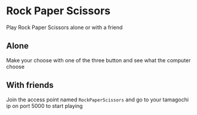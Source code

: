 # Rock Paper Scissors
Play Rock Paper Scissors alone or with a friend

## Alone
Make your choose with one of the three button and see what the computer choose

## With friends
Join the access point named `RockPaperScissors` and go to your tamagochi ip on port 5000 to start playing